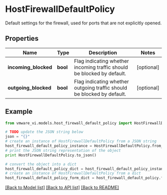 # HostFirewallDefaultPolicy

Default settings for the firewall, used for ports that are not explicitly opened. 

## Properties
Name | Type | Description | Notes
------------ | ------------- | ------------- | -------------
**incoming_blocked** | **bool** | Flag indicating whether incoming traffic should be blocked by default.  | [optional] 
**outgoing_blocked** | **bool** | Flag indicating whether outgoing traffic should be blocked by default.  | [optional] 

## Example

```python
from vmware_vi.models.host_firewall_default_policy import HostFirewallDefaultPolicy

# TODO update the JSON string below
json = "{}"
# create an instance of HostFirewallDefaultPolicy from a JSON string
host_firewall_default_policy_instance = HostFirewallDefaultPolicy.from_json(json)
# print the JSON string representation of the object
print HostFirewallDefaultPolicy.to_json()

# convert the object into a dict
host_firewall_default_policy_dict = host_firewall_default_policy_instance.to_dict()
# create an instance of HostFirewallDefaultPolicy from a dict
host_firewall_default_policy_form_dict = host_firewall_default_policy.from_dict(host_firewall_default_policy_dict)
```
[[Back to Model list]](../README.md#documentation-for-models) [[Back to API list]](../README.md#documentation-for-api-endpoints) [[Back to README]](../README.md)


